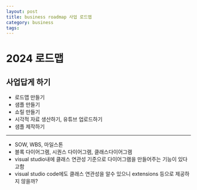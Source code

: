 ```yaml
---
layout: post
title: business roadmap 사업 로드맵
category: business
tags: 
---
```


# 2024 로드맵
## 사업답게 하기
* 로드맵 만들기
* 샘플 만들기
* 쇼릴 만들기
* 시각적 자료 생산하기, 유튜브 업로드하기
* 샘플 제작하기

---

* SOW, WBS, 마일스톤
* 블록 다이어그램, 시퀀스 다이어그램, 클래스다이어그램
* visual studio내에 클래스 연관성 기준으로 다이어그램을 만들어주는 기능이 있다고함
* visual studio code에도 클래스 연관성을 알수 있으니 extensions 등으로 제공하지 않을까?